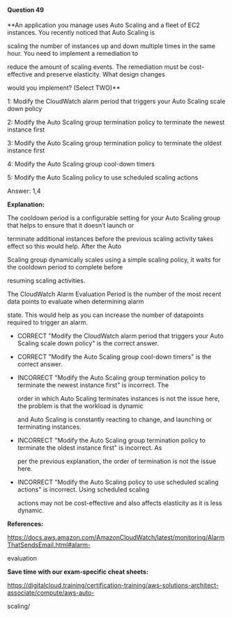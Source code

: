 #### Question  49


**An application you manage uses Auto Scaling and a fleet of EC2 instances. You recently noticed that Auto Scaling is

scaling the number of instances up and down multiple times in the same hour. You need to implement a remediation to

reduce the amount of scaling events. The remediation must be cost-effective and preserve elasticity. What design changes

would you implement? (Select TWO)**


1: Modify the CloudWatch alarm period that triggers your Auto Scaling scale down policy


2: Modify the Auto Scaling group termination policy to terminate the newest instance first


3: Modify the Auto Scaling group termination policy to terminate the oldest instance first


4: Modify the Auto Scaling group cool-down timers


5: Modify the Auto Scaling policy to use scheduled scaling actions


Answer: 1,4


**Explanation:**


The cooldown period is a configurable setting for your Auto Scaling group that helps to ensure that it doesn’t launch or

terminate additional instances before the previous scaling activity takes effect so this would help. After the Auto

Scaling group dynamically scales using a simple scaling policy, it waits for the cooldown period to complete before

resuming scaling activities.


The CloudWatch Alarm Evaluation Period is the number of the most recent data points to evaluate when determining alarm

state. This would help as you can increase the number of datapoints required to trigger an alarm.


- CORRECT "Modify the CloudWatch alarm period that triggers your Auto Scaling scale down policy" is the correct answer.


- CORRECT "Modify the Auto Scaling group cool-down timers" is the correct answer.


- INCORRECT "Modify the Auto Scaling group termination policy to terminate the newest instance first" is incorrect. The

  order in which Auto Scaling terminates instances is not the issue here, the problem is that the workload is dynamic

  and Auto Scaling is constantly reacting to change, and launching or terminating instances.


- INCORRECT "Modify the Auto Scaling group termination policy to terminate the oldest instance first" is incorrect. As

  per the previous explanation, the order of termination is not the issue here.


- INCORRECT "Modify the Auto Scaling policy to use scheduled scaling actions" is incorrect. Using scheduled scaling

  actions may not be cost-effective and also affects elasticity as it is less dynamic.


**References:**


https://docs.aws.amazon.com/AmazonCloudWatch/latest/monitoring/AlarmThatSendsEmail.html#alarm-

evaluation


**Save time with our exam-specific cheat sheets:**


https://digitalcloud.training/certification-training/aws-solutions-architect-associate/compute/aws-auto-

scaling/

